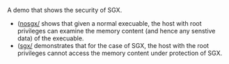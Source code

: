 A demo that shows the security of SGX.
- ([nosgx/](nosgx/) shows that given a normal execuable, the host with root privileges can examine the memory content (and hence any senstive data) of the execuable.
- ([sgx/](sgx/) demonstrates that for the case of SGX, the host with the root privileges cannot access the memory content under protection of SGX.
